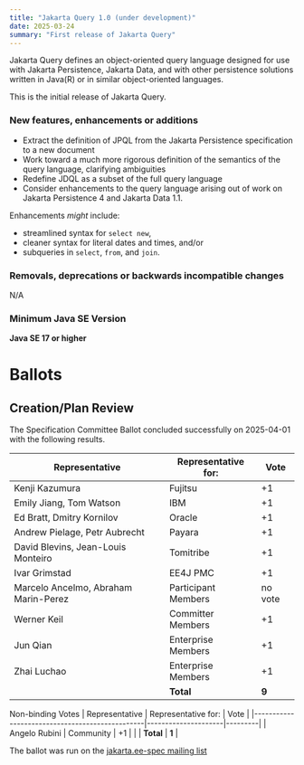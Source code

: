 ```yaml
---
title: "Jakarta Query 1.0 (under development)"
date: 2025-03-24
summary: "First release of Jakarta Query"
---
```


Jakarta Query defines an object-oriented query language designed for use with Jakarta Persistence, Jakarta Data, and with other persistence solutions written in Java(R) or in similar object-oriented languages.

This is the initial release of Jakarta Query.

### New features, enhancements or additions

* Extract the definition of JPQL from the Jakarta Persistence specification to a new document
* Work toward a much more rigorous definition of the semantics of the query language, clarifying ambiguities 
* Redefine JDQL as a subset of the full query language
* Consider enhancements to the query language arising out of work on Jakarta Persistence 4 and Jakarta Data 1.1. 

Enhancements _might_ include:

- streamlined syntax for `select new`,
- cleaner syntax for literal dates and times, and/or
- subqueries in `select`, `from`, and `join`.

### Removals, deprecations or backwards incompatible changes

N/A

### Minimum Java SE Version

**Java SE 17 or higher**

# Ballots

## Creation/Plan Review

The Specification Committee Ballot concluded successfully on 2025-04-01 with the following results.

| Representative                                 | Representative for: |  Vote   |
|------------------------------------------------|---------------------|---------|
| Kenji Kazumura                                 | Fujitsu             |   +1    |
| Emily Jiang, Tom Watson                        | IBM                 |   +1    |
| Ed Bratt, Dmitry Kornilov                      | Oracle              |   +1    |
| Andrew Pielage, Petr Aubrecht                  | Payara              |   +1    |
| David Blevins, Jean-Louis Monteiro             | Tomitribe           |   +1    |
| Ivar Grimstad                                  | EE4J PMC            |   +1    |
| Marcelo Ancelmo, Abraham Marin-Perez           | Participant Members | no vote |
| Werner Keil                                    | Committer Members   |   +1    |
| Jun Qian                                       | Enterprise Members  |   +1    |
| Zhai Luchao                                    | Enterprise Members  |   +1    |
|                                                | **Total**           |  **9**  |

Non-binding Votes
| Representative                                 | Representative for: |  Vote   |
|------------------------------------------------|---------------------|---------|
| Angelo Rubini                                  | Community           |   +1    |
|                                                | **Total**           |  **1**  |

The ballot was run on the [jakarta.ee-spec mailing list](https://www.eclipse.org/lists/jakarta.ee-spec/msg03732.html)
